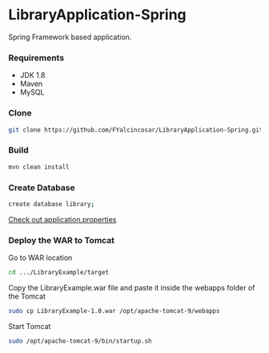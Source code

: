 # LibraryApplication-Spring

Spring Framework based application.

### Requirements

- JDK 1.8
- Maven
- MySQL

### Clone
```sh
git clone https://github.com/FYalcincosar/LibraryApplication-Spring.git
```
### Build

```sh
mvn clean install
```
### Create Database
```sh
create database library;
```
[Check out application.properties](https://github.com/FYalcincosar/LibraryApplication-Spring/blob/main/src/main/resources/application.properties)
### Deploy the WAR to Tomcat
Go to WAR location

```sh
cd .../LibraryExample/target
```

Copy the LibraryExample.war file and paste it inside the webapps folder of the Tomcat

```sh
sudo cp LibraryExample-1.0.war /opt/apache-tomcat-9/webapps
```

Start Tomcat

```sh
sudo /opt/apache-tomcat-9/bin/startup.sh
```

